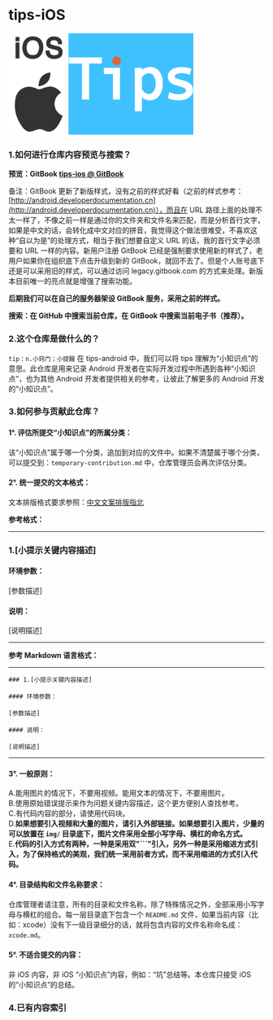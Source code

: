 # tips-iOS

<img src="tips-ios.png" width="" height="200"/>


### 1.如何进行仓库内容预览与搜索？

**预览：GitBook [tips-ios @ GitBook](https://42chapters.gitbook.io/tips-ios)**

备注：GitBook 更新了新版样式，没有之前的样式好看（之前的样式参考：[http://android.developerdocumentation.cn](http://android.developerdocumentation.cn)），而且在 URL 路径上面的处理不太一样了，不像之前一样是通过你的文件夹和文件名来匹配，而是分析首行文字，如果是中文的话，会转化成中文对应的拼音，我觉得这个做法很难受，不喜欢这种“自以为是”的处理方式，相当于我们想要自定义 URL 的话，我的首行文字必须要和 URL 一样的内容。新用户注册 GitBook 已经是强制要求使用新的样式了，老用户如果你在组织底下点击升级到新的 GitBook，就回不去了。但是个人账号底下还是可以采用旧的样式，可以通过访问 legacy.gitbook.com 的方式来处理。新版本目前唯一的亮点就是增强了搜索功能。

**后期我们可以在自己的服务器架设 GitBook 服务，采用之前的样式。**


**搜索：在 GitHub 中搜索当前仓库，在 GitBook 中搜索当前电子书（推荐）。**

### 2.这个仓库是做什么的？

`tip：n.小窍门；小提醒` 在 tips-android 中，我们可以将 tips 理解为“小知识点”的意思。此仓库是用来记录 Android 开发者在实际开发过程中所遇到各种“小知识点”，也为其他 Android 开发者提供相关的参考，让彼此了解更多的 Android 开发的“小知识点”。

### 3.如何参与贡献此仓库？

#### 1°. 评估所提交“小知识点”的所属分类：

该“小知识点”属于哪一个分类，追加到对应的文件中。如果不清楚属于哪个分类，可以提交到：`temporary-contribution.md` 中，仓库管理员会再次评估分类。

#### 2°. 统一提交的文本格式：

文本排版格式要求参照：[中文文案排版指北](https://github.com/sparanoid/chinese-copywriting-guidelines)

**参考格式：**

***
### 1.[小提示关键内容描述]

#### 环境参数：

[参数描述]

#### 说明：

[说明描述]
***

**参考 Markdown 语言格式：**

***
```
### 1.[小提示关键内容描述]

#### 环境参数：

[参数描述]

#### 说明：

[说明描述]
```
***

#### 3°. 一般原则：

A.能用图片的情况下，不要用视频。能用文本的情况下，不要用图片。  
B.使用原始错误提示来作为问题关键内容描述，这个更方便别人查找参考。  
C.有代码内容的部分，请使用代码块。  
D.**如果想要引入视频和大量的图片，请引入外部链接。如果想要引入图片，少量的可以放置在 `img/` 目录底下，图片文件采用全部小写字母、横杠的命名方式。**  
E.**代码的引入方式有两种，一种是采用双"```"引入，另外一种是采用缩进方式引入，为了保持格式的美观，我们统一采用前者方式，而不采用缩进的方式引入代码。**

#### 4°. 目录结构和文件名称要求：

仓库管理者请注意，所有的目录和文件名称，除了特殊情况之外，全部采用小写字母与横杠的组合。每一层目录底下包含一个 `README.md` 文件，如果当前内容（比如：xcode）没有下一级目录细分的话，就将包含内容的文件名称命名成：`xcode.md`。



#### 5°. 不适合提交的内容：

非 iOS 内容，非 iOS “小知识点”内容，例如：“坑”总结等。本仓库只接受 iOS 的“小知识点”的总结。


### 4.已有内容索引




